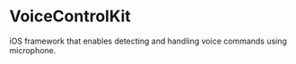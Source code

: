 # VoiceControlKit
iOS framework that enables detecting and handling voice commands using microphone.
